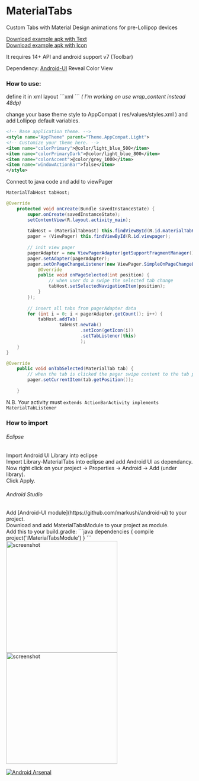 MaterialTabs
============

Custom Tabs with Material Design animations for pre-Lollipop devices

[Download example apk with Text](https://raw.github.com/neokree/MaterialTabs/master/Sample-MaterialTab/bin/Sample-MaterialTab.apk)<br>
[Download example apk with Icon](https://raw.github.com/neokree/MaterialTabs/master/Sample-MaterialTabWithIcons/bin/Sample-MaterialTab.apk)

It requires 14+ API and android support v7 (Toolbar)

Dependency: [Android-UI](https://github.com/markushi/android-ui) Reveal Color View

<h3>How to use:</h3>
define it in xml layout
```xml
<!-- for Text Tabs -->
<it.neokree.materialtabs.MaterialTabHost
        android:id="@+id/materialTabHost"
        android:layout_width="match_parent"
        android:layout_height="48dp" >
<!-- for icon tabs --> 
<it.neokree.materialtabs.MaterialTabHost
        android:id="@+id/materialTabHost"
        android:layout_width="match_parent"
        android:layout_height="48dp"
        app:hasIcons="true" >
```
<em>( I'm working on use wrap_content instead 48dp)</em>

change your base theme style to AppCompat ( res/values/styles.xml ) and add Lollipop default variables.
```xml
<!-- Base application theme. -->
<style name="AppTheme" parent="Theme.AppCompat.Light">
<!-- Customize your theme here. -->
<item name="colorPrimary">@color/light_blue_500</item>
<item name="colorPrimaryDark">@color/light_blue_800</item>
<item name="colorAccent">@color/grey_1000</item>
<item name="windowActionBar">false</item>
</style>
```

Connect to java code and add to viewPager
```java
MaterialTabHost tabHost;

@Override
	protected void onCreate(Bundle savedInstanceState) {
		super.onCreate(savedInstanceState);
		setContentView(R.layout.activity_main);
		
		tabHost = (MaterialTabHost) this.findViewById(R.id.materialTabHost);
		pager = (ViewPager) this.findViewById(R.id.viewpager);
		
		// init view pager
		pagerAdapter = new ViewPagerAdapter(getSupportFragmentManager());
		pager.setAdapter(pagerAdapter);
		pager.setOnPageChangeListener(new ViewPager.SimpleOnPageChangeListener() {
            @Override
            public void onPageSelected(int position) {
            	// when user do a swipe the selected tab change
                tabHost.setSelectedNavigationItem(position);
            }
        });
		
		// insert all tabs from pagerAdapter data
		for (int i = 0; i < pagerAdapter.getCount(); i++) {
            tabHost.addTab(
                    tabHost.newTab() 
                            .setIcon(getIcon(i))
                            .setTabListener(this)
                            );
    }
}

@Override
	public void onTabSelected(MaterialTab tab) {
		// when the tab is clicked the pager swipe content to the tab position
		pager.setCurrentItem(tab.getPosition());
		
	}
```

N.B. Your activity must <code>extends ActionBarActivity implements MaterialTabListener</code>


<h3>How to import</h3>
<h6>Eclipse </h6>
Import Android UI Library into eclipse <br>
Import Library-MaterialTabs into eclipse and add Android UI as dependancy. <br>
Now right click on your project -> Properties -> Android -> Add (under library).<br>
Click Apply.
<h6>Android Studio</h6>
Add [Android-UI module](https://github.com/markushi/android-ui) to your project.<br>
Download and add MaterialTabsModule to your project as module.<br>
Add this to your build.gradle:
```java 
dependencies {
    compile project(':MaterialTabsModule')
}
```


<img src="https://raw.github.com/neokree/MaterialTabs/master/screen.png" alt="screenshot" width="300px" height="auto" />
<img src="https://raw.github.com/neokree/MaterialTabs/master/screen-icon.png" alt="screenshot" width="300px" height="auto" />

[![Android Arsenal](https://img.shields.io/badge/Android%20Arsenal-MaterialTabs-brightgreen.svg?style=flat)](https://android-arsenal.com/details/1/1105)

